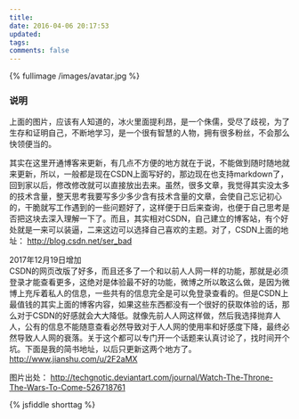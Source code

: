 ```yaml
---
title:
date: 2016-04-06 20:17:53
updated:
tags:
comments: false
---
```

{% fullimage /images/avatar.jpg %}

### 说明
上面的图片，应该有人知道的，冰火里面提利昂，是一个侏儒，受尽了歧视，为了生存和证明自己，不断地学习，是一个很有智慧的人物，拥有很多粉丝，不会那么快领便当的。

其实在这里开通博客来更新，有几点不方便的地方就在于说，不能做到随时随地就来更新，所以，一般都是现在CSDN上面写好的，那边现在也支持markdown了，回到家以后，修改修改就可以直接放出去来。虽然，很多文章，我觉得其实没太多的技术含量，整天思考我要写多少多少含有技术含量的文章，会使自己忘记初心的，干脆就写工作遇到的一些问题好了，这样便于日后来查询，也便于自己思考是否把这块去深入理解一下了。而且，其实相对CSDN，自己建立的博客站，有个好处就是一来可以装逼，二来这边可以选择自己喜欢的主题。对了，CSDN上面的地址：
<http://blog.csdn.net/ser_bad>

2017年12月19日增加  </br>
CSDN的网页改版了好多，而且还多了一个和以前人人网一样的功能，那就是必须登录才能查看更多，这绝对是体验最不好的功能，微博之所以敢这么做，是因为微博上充斥着私人的信息，一些共有的信息完全是可以免登录查看的。但是CSDN上最值钱的其实上面的博客内容，如果这些东西都没有一个很好的获取体验的话，那么对于CSDN的好感就会大大降低。就像先前人人网这样做，然后我选择抛弃人人，公有的信息不能随意查看必然导致对于人人网的使用率和好感度下降，最终必然导致人人网的衰落。关于这个都可以专门开一个话题来认真讨论了，找时间开个坑。下面是我的简书地址，以后只更新这两个地方了。
<http://www.jianshu.com/u/2F2aMX>

图片出处：
<http://techgnotic.deviantart.com/journal/Watch-The-Throne-The-Wars-To-Come-526718761>

{% jsfiddle shorttag   %}
